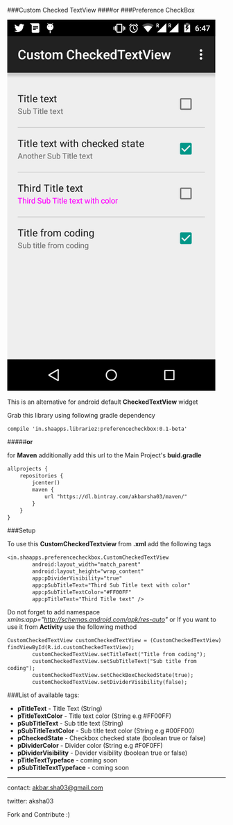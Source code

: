 ###Custom Checked TextView 
####or
###Preference CheckBox

![custom checked text view](https://raw.githubusercontent.com/akbarsha03/Custom_CheckedTextView/master/app/src/main/res/drawable/screenshot.png?raw=true "Screen shot")

This is an alternative for android default **CheckedTextView** widget

Grab this library using following gradle dependency

    compile 'in.shaapps.librariez:preferencecheckbox:0.1-beta'

#####**or**

for **Maven** additionally add this url to the Main Project's **buid.gradle**

    allprojects {
        repositories {
            jcenter()
            maven {
                url "https://dl.bintray.com/akbarsha03/maven/"
            }
        }
    }

###Setup

To use this **CustomCheckedTextview** from **.xml** add the following tags

    <in.shaapps.preferencecheckbox.CustomCheckedTextView
            android:layout_width="match_parent"
            android:layout_height="wrap_content"
            app:pDividerVisibility="true"
            app:pSubTitleText="Third Sub Title text with color"
            app:pSubTitleTextColor="#FF00FF"
            app:pTitleText="Third Title text" />

Do not forget to add namespace *xmlns:app="http://schemas.android.com/apk/res-auto"*
or If you want to use it from **Activity** use the following method

    CustomCheckedTextView customCheckedTextView = (CustomCheckedTextView) findViewById(R.id.customCheckedTextView);
            customCheckedTextView.setTitleText("Title from coding");
            customCheckedTextView.setSubTitleText("Sub title from coding");
            customCheckedTextView.setCheckBoxCheckedState(true);
            customCheckedTextView.setDividerVisibility(false);

###List of available tags:

 - **pTitleText** - Title Text (String)
 - **pTitleTextColor** - Title text color (String e.g #FF00FF)
 - **pSubTitleText** - Sub title text (String)
 - **pSubTitleTextColor** - Sub title text color (String e.g #00FF00)
 - **pCheckedState** - Checkbox checked state (boolean true or false)
 - **pDividerColor** - Divider color (String e.g #F0F0FF)
 - **pDividerVisibility** - Devider visibility (boolean true or false)
 - **pTitleTextTypeface** - coming soon
 - **pSubTitleTextTypeface** - coming soon

----------
contact: akbar.sha03@gmail.com

twitter: aksha03

Fork and Contribute :)
